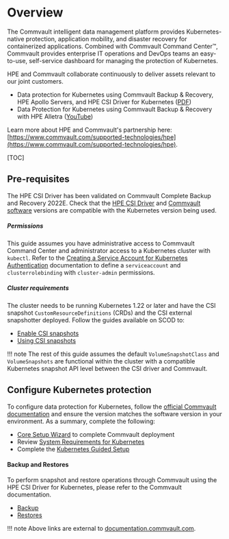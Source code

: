 # Overview

The Commvault intelligent data management platform provides Kubernetes-native protection, application mobility, and disaster recovery for containerized applications. Combined with Commvault Command Center™, Commvault provides enterprise IT operations and DevOps teams an easy-to-use, self-service dashboard for managing the protection of Kubernetes.

HPE and Commvault collaborate continuously to deliver assets relevant to our joint customers.

- Data protection for Kubernetes using Commvault Backup & Recovery, HPE Apollo Servers, and HPE CSI Driver for Kubernetes ([PDF](https://www.hpe.com/psnow/doc/a00105578enw))
- Data Protection for Kubernetes using Commvault Backup & Recovery with HPE Alletra ([YouTube](https://www.youtube.com/watch?v=vVAkDIUSiXc))

Learn more about HPE and Commvault's partnership here: [https://www.commvault.com/supported-technologies/hpe](https://www.commvault.com/supported-technologies/hpe).

[TOC]

## Pre-requisites

The HPE CSI Driver has been validated on Commvault Complete Backup and Recovery 2022E. 
Check that the [HPE CSI Driver](https://scod.hpedev.io/csi_driver/index.html#compatibility_and_support) and [Commvault software](https://documentation.commvault.com/2022e/essential/124720_system_requirements_for_kubernetes.html#kubernetes-release-supportability) versions are compatible with the Kubernetes version being used.

##### Permissions

This guide assumes you have administrative access to Commvault Command Center and administrator access to a Kubernetes cluster with `kubectl`. Refer to the [Creating a Service Account for Kubernetes Authentication](https://documentation.commvault.com/2022e/essential/129223_creating_kubernetes_cluster_admin_service_account_for_commvault.html) documentation to define a `serviceaccount` and `clusterrolebinding` with `cluster-admin` permissions.

##### Cluster requirements

The cluster needs to be running Kubernetes 1.22 or later and have the CSI snapshot `CustomResourceDefinitions` (CRDs) and the CSI external snapshotter deployed. Follow the guides available on SCOD to:

- [Enable CSI snapshots](../../using.md#enabling_csi_snapshots)
- [Using CSI snapshots](../../using.md#using_csi_snapshots)

!!! note
    The rest of this guide assumes the default `VolumeSnapshotClass` and `VolumeSnapshots` are functional within the cluster with a compatible Kubernetes snapshot API level between the CSI driver and Commvault.

## Configure Kubernetes protection

To configure data protection for Kubernetes, follow the [official Commvault documentation](https://documentation.commvault.com/2022e/essential/123634_protecting_kubernetes_with_commvault.html) and ensure the version matches the software version in your environment.
As a summary, complete the following:

- [Core Setup Wizard](https://documentation.commvault.com/2022e/essential/86638_step_3_complete_core_setup_wizard.html) to complete Commvault deployment
- Review [System Requirements for Kubernetes](https://documentation.commvault.com/2022e/essential/124720_system_requirements_for_kubernetes.html)
- Complete the [Kubernetes Guided Setup](https://documentation.commvault.com/2022e/essential/131390_completing_guided_setup_for_kubernetes.html)

#### Backup and Restores

To perform snapshot and restore operations through Commvault using the HPE CSI Driver for Kubernetes, please refer to the Commvault documentation.

- [Backup](https://documentation.commvault.com/2022e/essential/123639_backups_for_kubernetes.html)
- [Restores](https://documentation.commvault.com/2022e/essential/123640_restores_for_kubernetes.html)

!!! note
    Above links are external to [documentation.commvault.com](https://documentation.commvault.com/).
